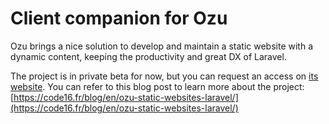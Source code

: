 # Client companion for Ozu 

Ozu brings a nice solution to develop and maintain a static website with a dynamic content, keeping the productivity and great DX of Laravel.

The project is in private beta for now, but you can request an access on [its website](https://ozu.code16.fr). You can refer to this blog post to learn more about the project: [https://code16.fr/blog/en/ozu-static-websites-laravel/](https://code16.fr/blog/en/ozu-static-websites-laravel/)

